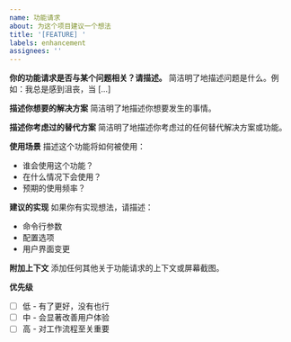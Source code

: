 ```yaml
---
name: 功能请求
about: 为这个项目建议一个想法
title: '[FEATURE] '
labels: enhancement
assignees: ''
---
```


**你的功能请求是否与某个问题相关？请描述。**
简洁明了地描述问题是什么。例如：我总是感到沮丧，当 [...]

**描述你想要的解决方案**
简洁明了地描述你想要发生的事情。

**描述你考虑过的替代方案**
简洁明了地描述你考虑过的任何替代解决方案或功能。

**使用场景**
描述这个功能将如何被使用：
- 谁会使用这个功能？
- 在什么情况下会使用？
- 预期的使用频率？

**建议的实现**
如果你有实现想法，请描述：
- 命令行参数
- 配置选项
- 用户界面变更

**附加上下文**
添加任何其他关于功能请求的上下文或屏幕截图。

**优先级**
- [ ] 低 - 有了更好，没有也行
- [ ] 中 - 会显著改善用户体验
- [ ] 高 - 对工作流程至关重要